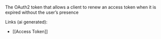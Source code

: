 The OAuth2 token that allows a client to renew an access token when it is expired without the user’s presence

Links (ai generated):
 - [[Access Token]]
